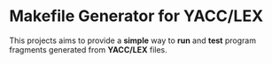 # Makefile Generator for YACC/LEX

This projects aims to provide a **simple** way to **run** and **test** program fragments generated from **YACC/LEX** files.

